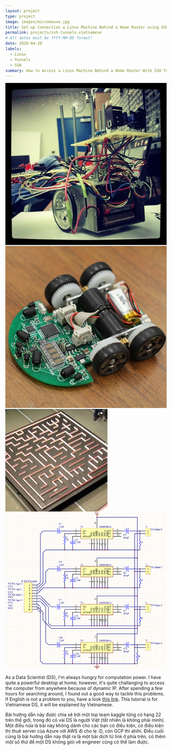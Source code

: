 ```yaml
---
layout: project
type: project
image: images/micromouse.jpg
title: Set-up Connection a Linux Machine Behind a Home Router using SSH Tunnels by Vietnamese.
permalink: projects/ssh-tunnels-vietnamese
# All dates must be YYYY-MM-DD format!
date: 2020-04-20
labels:
  - Linux
  - Tunnels
  - SSH
summary: How to Access a Linux Machine Behind a Home Router With SSH Tunnels
---
```


<div class="ui small rounded images">
  <img class="ui image" src="../images/micromouse-robot.png">
  <img class="ui image" src="../images/micromouse-robot-2.jpg">
  <img class="ui image" src="../images/micromouse.jpg">
  <img class="ui image" src="../images/micromouse-circuit.png">
</div>

As a Data Scientist (DS), I'm always hungry for computation power. I have quite a powerful desktop at home; however, it's quite challanging to access the computer from anywhere because of dynamic IP. After spending a few hours for searching around, I found out a good way to tackle this problems. If English is not a problem to you, have a look [this link](https://juliansimioni.com/blog/howto-access-a-linux-machine-behind-a-home-router-with-ssh-tunnels/). This tutorial is for Vietnamese DS, it will be explained by Vietnamese.

Bài hướng dẫn này được chia sẽ bởi một top team kaggle từng có hạng 22 trên thế giới, trong đó có vài DS là người Việt (tất nhiên là không phải mình). Một điều nửa là bài này không dành cho các bạn có điều kiện, có điều kiện thì thuê server của Azure với AWS đi cho lẹ :D, còn GCP thì ahihi. Điều cuối cùng là bài hướng dẫn này thật ra là một bài dịch từ link ở phía trên, có thêm một số thứ để một DS không giỏi về engineer cũng có thể làm được. 





